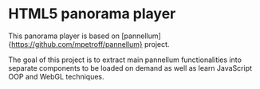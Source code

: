 HTML5 panorama player
=====================

This panorama player is based on [pannellum]{https://github.com/mpetroff/pannellum} project.

The goal of this project is to extract main pannellum functionalities into separate components to be loaded on demand as well as learn JavaScript OOP and WebGL techniques.
